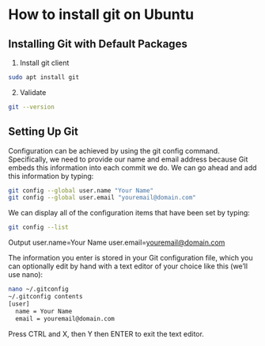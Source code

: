 # How to install git on Ubuntu

## Installing Git with Default Packages

1. Install git client

```bash
sudo apt install git

```

2. Validate

```bash
git --version
```


## Setting Up Git

Configuration can be achieved by using the git config command. Specifically, we need to provide our name and email address because Git embeds this information into each commit we do. We can go ahead and add this information by typing:

```bash
git config --global user.name "Your Name"
git config --global user.email "youremail@domain.com"
```

We can display all of the configuration items that have been set by typing:

``` bash
git config --list
```

Output
user.name=Your Name
user.email=youremail@domain.com

The information you enter is stored in your Git configuration file, which you can optionally edit by hand with a text editor of your choice like this (we’ll use nano):

```bash
nano ~/.gitconfig
~/.gitconfig contents
[user]
  name = Your Name
  email = youremail@domain.com
```

Press CTRL and X, then Y then ENTER to exit the text editor.
